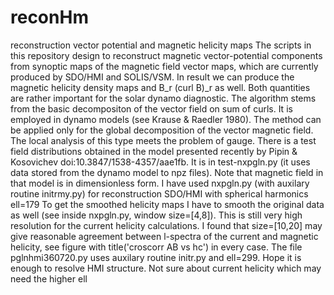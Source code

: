 # reconHm
reconstruction vector potential  and  magnetic helicity maps 
The scripts in this repository design to reconstruct magnetic vector-potential components from
synoptic maps of the magnetic field vector maps, which are currently produced by SDO/HMI and SOLIS/VSM.
In result we can produce the magnetic helicity density maps and  B_r (curl B)_r as well. Both quantities
are rather important for the solar dynamo diagnostic. The algorithm stems from the basic decompositon
of the vector field on sum of curls. It is employed in dynamo models (see Krause & Raedler 1980).
The method can be applied only for the global decomposition of the vector magnetic field. The local analysis of this type
meets the problem of gauge.
There is a test field distributions obtained in the model presented recently  by Pipin & Kosovichev 
doi:10.3847/1538-4357/aae1fb. It is in test-nxpgln.py (it uses data stored from the dynamo model to npz files).
Note that magnetic field in that model is in dimensionless form.
I have used nxpgln.py (with auxilary routine initrmy.py) for reconstruction SDO/HMI with spherical harmonics ell=179
To get the smoothed helicity maps I have to smooth the original data as well (see inside  nxpgln.py, window size=[4,8]).
This is still very high resolution for the current helicity calculations.  I found that size=[10,20] may give
reasonable agreement between l-spectra of the current and magnetic helicity, see figure with title('croscorr AB vs hc')
in every case. The file pglnhmi360720.py uses auxilary routine initr.py and ell=299. Hope it is enough to resolve HMI structure.
Not sure about current helicity which may need the higher ell
